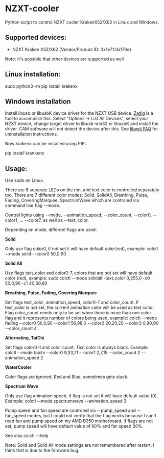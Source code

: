 # NZXT-cooler
Python script to control NZXT cooler KrakenX52/X62 in Linux and Windows.

## Supported devices:

- NZXT Kraken X52/X62 (Vendor/Product ID: 0x1e71:0x170e)

Note: It's possible that other devices are supported as well

## Linux installation:

sudo python3 -m pip install krakenx

## Windows installation

Install libusb or libusbK device driver for the NZXT USB device. [Zadig](http://zadig.akeo.ie/) is a tool to accomplish this. Select "Options -> List All Devices", select your NZXT device, change target driver to libusb-win32 or libusbK and install the driver. CAM software will not detect the device after this. See [libwdi FAQ](https://github.com/pbatard/libwdi/wiki/FAQ#Help_Zadig_replaced_the_driver_for_the_wrong_device_How_do_I_restore_it) for uninstallation instructions.

Now krakenx can be installed using PIP:

pip install krankenx

## Usage:

Use sudo on Linux.

There are 8 separate LEDs on the rim, and text color is controlled separately
too. There are 7 different color modes: Solid, SolidAll, Breathing, Pulse,
Fading, CoveringMarquee, SpectrumWave which are controled via command line flag
--mode.

Control lights using --mode, --animation_speed, --color_count, --color0,
--color1, ... --color7, as well as --text_color.

Depending on mode, different flags are used:

**Solid**

Only use flag color0, if not set it will have default color(red), example:
colctl --mode solid --color0 50,0,90

**Solid All**

Use flags text_color and color0-7, colors that are not set will have default
color (red), example: sudo colctl --mode solidall -text_color 0,255,0 -c0
50,0,90 -c1 40,50,60

**Breathing, Pulse, Fading, Covering Marquee**

Set flags text_color, animation_speed, color0-7 and color_count. If text_color
is not set, the current animation color will be used as text color.
Flag color_count needs only to be set when there is more than one color flag
and it represents number of colors being used, example: 
colctl --mode fading --color0 50,0,90 --color1 56,98,0
--color2 20,20,20 --color3 0,90,90 --color_count 4

**Alternating, TaiChi**

Set flags color0-1 and color count. Text color is always black. Example:
colctl --mode taichi --color0 9,33,71 --color1 2,7,15 --color_count 2 --animation_speed 2

**WaterCooler**

Color flags are ignored. Red and Blue, sometimes gets stuck.

**Spectrum Wave**

Only use flag animation speed, if flag is not set it will have default value
(0). Example: colctl --mode spectrumwave --animation_speed 3

Pump speed and fan speed are controled via --pump_speed and --fan_speed modes,
but I could not verify that the flag works because I can't read fan and pump
speed on my AMD B350 motherboard. If flags are not set, pump speed will have
default value of 60% and fan speed 30%. 

See also colctl --help

Note: Solid and Solid All mode settings are not remembered after restart, I
think that is due to the firmware bug.
